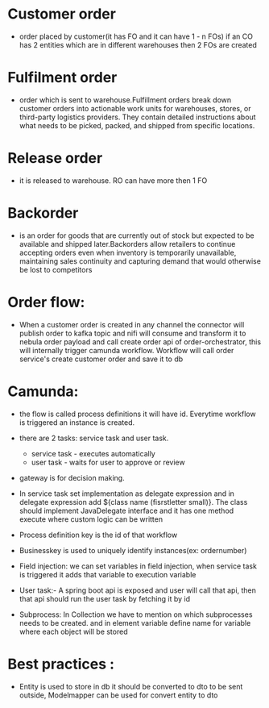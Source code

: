 # Customer order 
- order placed by customer(it has FO and it can have 1 - n FOs)
		if an CO has 2 entities which are in different warehouses then 2 FOs are created
# Fulfilment order 
- order which is sent to warehouse.Fulfillment orders break down customer orders into actionable work units for warehouses, stores, or third-party logistics providers. They contain detailed instructions about what needs to be picked, packed, and shipped from specific locations.

# Release order 
- it is released to warehouse. RO can have more then 1 FO
# Backorder 
- is an order for goods that are currently out of stock but expected to be available and shipped later.Backorders allow retailers to continue accepting orders even when inventory is temporarily unavailable, maintaining sales continuity and capturing demand that would otherwise be lost to competitors

# Order flow:
- When a customer order is created in any channel the connector will publish order to kafka topic and nifi will consume and transform it to nebula order payload and call create order api of order-orchestrator, this will internally trigger camunda workflow. Workflow will call order service's create customer order and save it to db

# Camunda:
- the flow is called process definitions it will have id. Everytime workflow is triggered an instance is created. 

- there are 2 tasks: service task and user task.
  * service task - executes automatically
  * user task - waits for user to approve or review

- gateway is for decision making.

- In service task set implementation as delegate expression and in delegate expression add ${class name (fisrstletter small)}.
The class should implement JavaDelegate interface and it has one method execute where custom logic can be written
- Process definition key is the id of that workflow
- Businesskey is used to uniquely identify instances(ex: ordernumber)
- Field injection: we can set variables in field injection, when service task is triggered it adds that variable to execution variable

- User task:- A spring boot api is exposed and user will call that api, then that api should run the user task by fetching it by id

- Subprocess:
In Collection we have to mention on which subprocesses needs to be created. and in element variable define name for variable where each object will be stored





# Best practices :
- Entity is used to store in db it should be converted to dto to be sent outside, Modelmapper can be used for convert entity to dto




